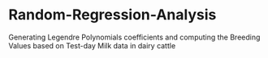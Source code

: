 # Random-Regression-Analysis
Generating Legendre Polynomials coefficients and computing the Breeding Values based on Test-day Milk data in dairy cattle
